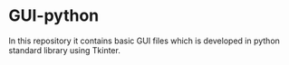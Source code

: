 # GUI-python
In this repository it contains basic GUI files which is developed in python standard library using Tkinter.
